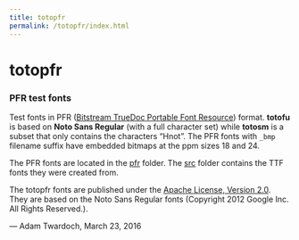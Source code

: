 ```yaml
---
title: totopfr
permalink: /totopfr/index.html
---
```


# totopfr

### PFR test fonts

Test fonts in PFR ([Bitstream TrueDoc Portable Font Resource](https://en.wikipedia.org/wiki/TrueDoc)) format. **totofu** is based on **Noto Sans Regular** (with a full character set) while **totosm** is a subset that only contains the characters “Hnot”. The PFR fonts with `_bmp` filename suffix have embedded bitmaps at the ppm sizes 18 and 24.

The PFR fonts are located in the [pfr](./pfr/) folder. The [src](./src/) folder contains the TTF fonts they were created from.

The totopfr fonts are published under the [Apache License, Version 2.0](http://www.apache.org/licenses/LICENSE-2.0.html). They are based on the Noto Sans Regular fonts (Copyright 2012 Google Inc. All Rights Reserved.).

— Adam Twardoch, March 23, 2016